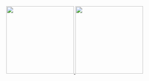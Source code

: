 <div>
<a href="https://github.com/Blackman1990">
<img height="180em" src="https://github-readme-stats.vercel.app/api/top-langs/?username=Blackman1990&layout=compact&langs_count=7&theme=dracula"/>
<img height="180em" src="https://github-readme-stats.vercel.app/api?username=Blackman1990&show_icons=true&theme=dracula&include_all_commits=true&count_private=true"/>
</div>
